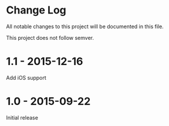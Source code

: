 # Change Log
All notable changes to this project will be documented in this file.

This project does not follow semver.

# 1.1 - 2015-12-16

Add iOS support

# 1.0 - 2015-09-22

Initial release
